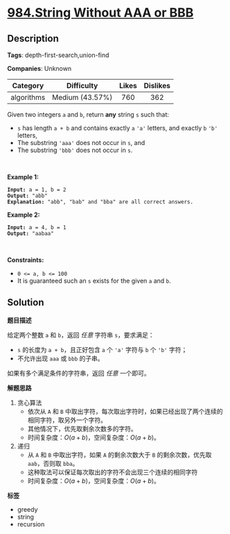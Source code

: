 # [984.String Without AAA or BBB](https://leetcode.com/problems/string-without-aaa-or-bbb/description/)

## Description

**Tags**: depth-first-search,union-find

**Companies**: Unknown

|  Category  |   Difficulty    | Likes | Dislikes |
| :--------: | :-------------: | :---: | :------: |
| algorithms | Medium (43.57%) |  760  |   362    |

<p>Given two integers <code>a</code> and <code>b</code>, return <strong>any</strong> string <code>s</code> such that:</p>
<ul>
  <li><code>s</code> has length <code>a + b</code> and contains exactly <code>a</code> <code>&#39;a&#39;</code> letters, and exactly <code>b</code> <code>&#39;b&#39;</code> letters,</li>
  <li>The substring <code>&#39;aaa&#39;</code> does not occur in <code>s</code>, and</li>
  <li>The substring <code>&#39;bbb&#39;</code> does not occur in <code>s</code>.</li>
</ul>
<p>&nbsp;</p>
<p><strong class="example">Example 1:</strong></p>
<pre><code><strong>Input:</strong> a = 1, b = 2
<strong>Output:</strong> &quot;abb&quot;
<strong>Explanation:</strong> &quot;abb&quot;, &quot;bab&quot; and &quot;bba&quot; are all correct answers.</code></pre>
<p><strong class="example">Example 2:</strong></p>
<pre><code><strong>Input:</strong> a = 4, b = 1
<strong>Output:</strong> &quot;aabaa&quot;</code></pre>
<p>&nbsp;</p>
<p><strong>Constraints:</strong></p>
<ul>
  <li><code>0 &lt;= a, b &lt;= 100</code></li>
  <li>It is guaranteed such an <code>s</code> exists for the given <code>a</code> and <code>b</code>.</li>
</ul>

## Solution

**题目描述**

给定两个整数 `a` 和 `b`，返回 *任意* 字符串 `s`，要求满足：

- `s` 的长度为 `a + b`，且正好包含 `a` 个 `'a'` 字符与 `b` 个 `'b'` 字符；
- 不允许出现 `aaa` 或 `bbb` 的子串。

如果有多个满足条件的字符串，返回 *任意* 一个即可。

**解题思路**

1. 贪心算法
   - 依次从 `A` 和 `B` 中取出字符，每次取出字符时，如果已经出现了两个连续的相同字符，取另外一个字符。
   - 其他情况下，优先取剩余次数多的字符。
   - 时间复杂度：$O(a + b)$，空间复杂度：$O(a + b)$。
2. 递归
   - 从 `A` 和 `B` 中取出字符，如果 `A` 的剩余次数大于 `B` 的剩余次数，优先取 `aab`，否则取 `bba`。
   - 这种取法可以保证每次取出的字符不会出现三个连续的相同字符
   - 时间复杂度：$O(a + b)$，空间复杂度：$O(a + b)$。

**标签**

- greedy
- string
- recursion
